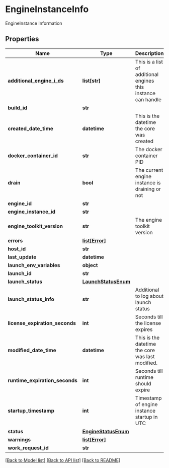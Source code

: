 # EngineInstanceInfo

EngineInstance Information
## Properties
Name | Type | Description | Notes
------------ | ------------- | ------------- | -------------
**additional_engine_i_ds** | **list[str]** | This is a list of additional engines this instance can handle | [optional] 
**build_id** | **str** |  | [optional] 
**created_date_time** | **datetime** | This is the datetime the core was created | [optional] 
**docker_container_id** | **str** | The docker container PID | [optional] 
**drain** | **bool** | The current engine instance is draining or not | [optional] 
**engine_id** | **str** |  | [optional] 
**engine_instance_id** | **str** |  | [optional] 
**engine_toolkit_version** | **str** | The engine toolkit version | [optional] 
**errors** | [**list[Error]**](Error.md) |  | [optional] 
**host_id** | **str** |  | [optional] 
**last_update** | **datetime** |  | [optional] 
**launch_env_variables** | **object** |  | [optional] 
**launch_id** | **str** |  | [optional] 
**launch_status** | [**LaunchStatusEnum**](LaunchStatusEnum.md) |  | [optional] 
**launch_status_info** | **str** | Additional to log about launch status | [optional] 
**license_expiration_seconds** | **int** | Seconds till the license expires | [optional] 
**modified_date_time** | **datetime** | This is the datetime the core was last modified. | [optional] 
**runtime_expiration_seconds** | **int** | Seconds till runtime should expire | [optional] 
**startup_timestamp** | **int** | Timestamp of engine instance startup in UTC | [optional] 
**status** | [**EngineStatusEnum**](EngineStatusEnum.md) |  | [optional] 
**warnings** | [**list[Error]**](Error.md) |  | [optional] 
**work_request_id** | **str** |  | [optional] 

[[Back to Model list]](../README.md#documentation-for-models) [[Back to API list]](../README.md#documentation-for-api-endpoints) [[Back to README]](../README.md)



